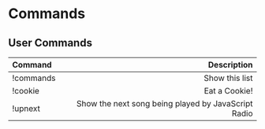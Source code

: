 Commands
========

User Commands
-------------
|  Command  | Description                  |
|:----------|-----------------------------:|
| !commands | Show this list               |
| !cookie   | Eat a Cookie!                |
| !upnext   | Show the next song being played by JavaScript Radio |
